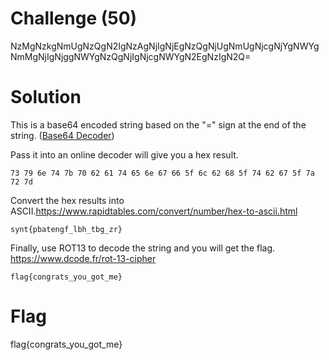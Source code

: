 # Challenge (50)
NzMgNzkgNmUgNzQgN2IgNzAgNjIgNjEgNzQgNjUgNmUgNjcgNjYgNWYgNmMgNjIgNjggNWYgNzQgNjIgNjcgNWYgN2EgNzIgN2Q=

# Solution
This is a base64 encoded string based on the "=" sign at the end of the string. ([Base64 Decoder](https://www.base64decode.org/))

Pass it into an online decoder will give you a hex result.
```
73 79 6e 74 7b 70 62 61 74 65 6e 67 66 5f 6c 62 68 5f 74 62 67 5f 7a 72 7d
```
Convert the hex results into ASCII.https://www.rapidtables.com/convert/number/hex-to-ascii.html
```
synt{pbatengf_lbh_tbg_zr}
```
Finally, use ROT13 to decode the string and you will get the flag. https://www.dcode.fr/rot-13-cipher
```
flag{congrats_you_got_me}
```

# Flag
flag{congrats_you_got_me}
